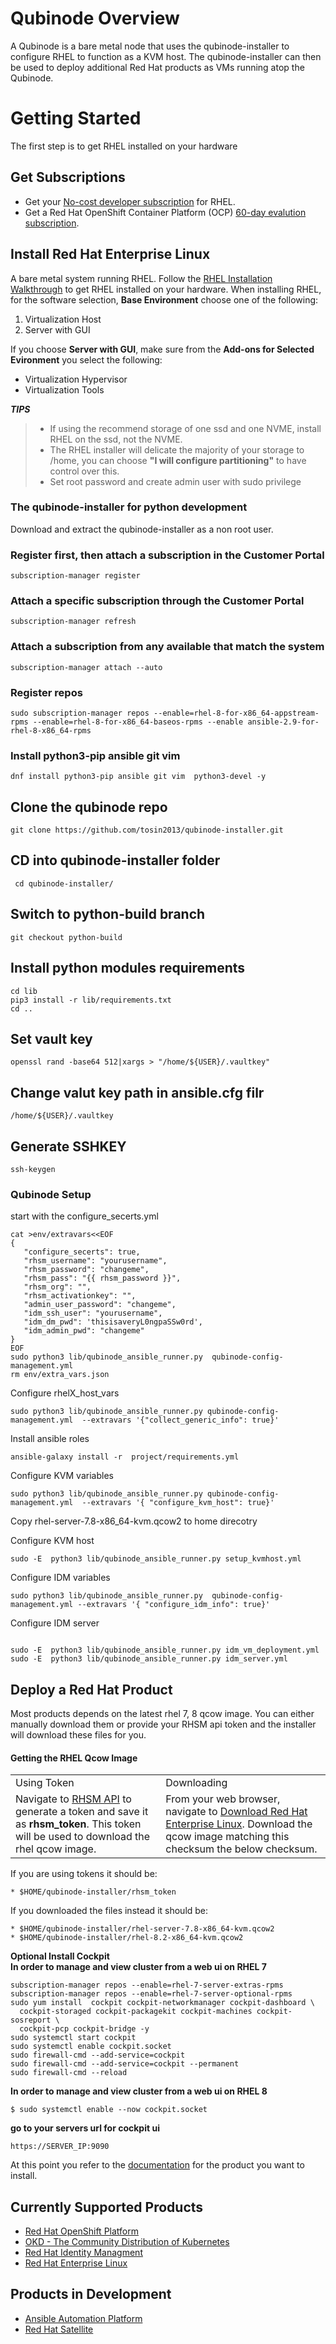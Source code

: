 #  Qubinode Overview

A Qubinode is a bare metal node that uses the qubinode-installer to configure RHEL to function as a KVM host. The qubinode-installer can then be used to deploy additional Red Hat products as VMs running atop the Qubinode. 

# Getting Started

The first step is to get RHEL installed on your hardware

## Get Subscriptions

-  Get your [No-cost developer subscription](https://developers.redhat.com/articles/faqs-no-cost-red-hat-enterprise-linux/) for RHEL.
-  Get a Red Hat OpenShift Container Platform (OCP) [60-day evalution subscription](https://www.redhat.com/en/technologies/cloud-computing/openshift/try-it?intcmp=701f2000000RQykAAG&extIdCarryOver=true&sc_cid=701f2000001OH74AAG).

## Install Red Hat Enterprise Linux
A bare metal system running RHEL. Follow the [RHEL Installation Walkthrough](https://developers.redhat.com/products/rhel/hello-world#fndtn-rhel) to get RHEL installed on your hardware. When installing RHEL, for the software selection, **Base Environment** choose one of the following:

1. Virtualization Host
2. Server with GUI

If you choose **Server with GUI**, make sure from the **Add-ons for Selected Evironment** you select the following:

- Virtualization Hypervisor 
- Virtualization Tools

**_TIPS_**
> * If using the recommend storage of one ssd and one NVME, install RHEL on the ssd, not the NVME. 
>  * The RHEL installer will delicate the majority of your storage to /home,  you can choose **"I will configure partitioning"** to have control over this.
>  * Set root password and create admin user with sudo privilege

### The qubinode-installer for python development

Download and extract the qubinode-installer as a non root user.

### Register first, then attach a subscription in the Customer Portal
```
subscription-manager register
```
### Attach a specific subscription through the Customer Portal
```
subscription-manager refresh
```
  
### Attach a subscription from any available that match the system
```
subscription-manager attach --auto
```

### Register repos
```
sudo subscription-manager repos --enable=rhel-8-for-x86_64-appstream-rpms --enable=rhel-8-for-x86_64-baseos-rpms --enable ansible-2.9-for-rhel-8-x86_64-rpms
```

### Install python3-pip ansible git vim 
 ```
dnf install python3-pip ansible git vim  python3-devel -y 
```

## Clone the qubinode repo 
```
git clone https://github.com/tosin2013/qubinode-installer.git

```

## CD into qubinode-installer folder
```
 cd qubinode-installer/
```

## Switch to python-build branch
```
git checkout python-build
```

## Install python modules requirements
```
cd lib 
pip3 install -r lib/requirements.txt 
cd ..
```
## Set vault key 
```
openssl rand -base64 512|xargs > "/home/${USER}/.vaultkey"
```
## Change valut key path in ansible.cfg filr 
```
/home/${USER}/.vaultkey
```

## Generate SSHKEY
```
ssh-keygen
```

### Qubinode Setup

start with the configure_secerts.yml 
```
cat >env/extravars<<EOF
{
   "configure_secerts": true,
   "rhsm_username": "yourusername",
   "rhsm_password": "changeme",
   "rhsm_pass": "{{ rhsm_password }}",
   "rhsm_org": "",
   "rhsm_activationkey": "",
   "admin_user_password": "changeme",
   "idm_ssh_user": "yourusername",
   "idm_dm_pwd": 'thisisaveryL0ngpaSSw0rd',
   "idm_admin_pwd": "changeme"
}
EOF
sudo python3 lib/qubinode_ansible_runner.py  qubinode-config-management.yml
rm env/extra_vars.json
```

Configure rhelX_host_vars
```
sudo python3 lib/qubinode_ansible_runner.py qubinode-config-management.yml  --extravars '{"collect_generic_info": true}'
```

Install ansible roles 
```
ansible-galaxy install -r  project/requirements.yml
```

Configure KVM variables
```
sudo python3 lib/qubinode_ansible_runner.py qubinode-config-management.yml  --extravars '{ "configure_kvm_host": true}'
```
Copy rhel-server-7.8-x86_64-kvm.qcow2 to home direcotry 

Configure KVM host 
```
sudo -E  python3 lib/qubinode_ansible_runner.py setup_kvmhost.yml
```

Configure IDM  variables
```
sudo python3 lib/qubinode_ansible_runner.py  qubinode-config-management.yml --extravars '{ "configure_idm_info": true}'
```


Configure IDM server 
```

sudo -E  python3 lib/qubinode_ansible_runner.py idm_vm_deployment.yml
sudo -E  python3 lib/qubinode_ansible_runner.py idm_server.yml
```

## Deploy a Red Hat Product

Most products depends on the latest rhel 7, 8 qcow image. You can either manually download them or provide your RHSM api token and the installer will download these files for you.

#### Getting the RHEL Qcow Image
<table>
  <tr>
   <td>Using Token
   </td>
   <td>Downloading
   </td>
  </tr>
  <tr>
   <td>Navigate to <a href="https://access.redhat.com/management/api">RHSM API</a> to generate a token and save it as <strong>rhsm_token</strong>. This token will be used to download the rhel qcow image. 
   </td>
   <td>From your web browser, navigate to <a href="https://access.redhat.com/downloads/content/69/ver=/rhel---7/7.8/x86_64/product-software">Download Red Hat Enterprise Linux</a>. Download the qcow image matching this checksum the below checksum.
   </td>
  </tr>
</table>

If you are using tokens it should be:
```
* $HOME/qubinode-installer/rhsm_token
```

If you downloaded the files instead it should be:
```
* $HOME/qubinode-installer/rhel-server-7.8-x86_64-kvm.qcow2
* $HOME/qubinode-installer/rhel-8.2-x86_64-kvm.qcow2
```

**Optional Install Cockpit**  
**In order to manage and view cluster from a web ui on RHEL 7**  
```
subscription-manager repos --enable=rhel-7-server-extras-rpms
subscription-manager repos --enable=rhel-7-server-optional-rpms
sudo yum install  cockpit cockpit-networkmanager cockpit-dashboard \
  cockpit-storaged cockpit-packagekit cockpit-machines cockpit-sosreport \
  cockpit-pcp cockpit-bridge -y
sudo systemctl start cockpit
sudo systemctl enable cockpit.socket
sudo firewall-cmd --add-service=cockpit
sudo firewall-cmd --add-service=cockpit --permanent
sudo firewall-cmd --reload
```
**In order to manage and view cluster from a web ui on RHEL 8** 
```
$ sudo systemctl enable --now cockpit.socket
```

**go to your servers url for cockpit ui**
```
https://SERVER_IP:9090
```


At this point you refer to the [documentation](#Currently-Supported-Products) for the product you want to install.

## Currently Supported Products
* [Red Hat OpenShift Platform](qubinode/openshift4_installation_steps.md)
* [OKD - The Community Distribution of Kubernetes](qubinode/okd4_installation_steps.md)
* [Red Hat Identity Managment](qubinode/idm.md)
* [Red Hat Enterprise Linux](qubinode/rhel_vms.md)

## Products in Development
* [Ansible Automation Platform](qubinode/ansible_platform.md)
* [Red Hat Satellite](qubinode/qubinode_satellite_install.md)